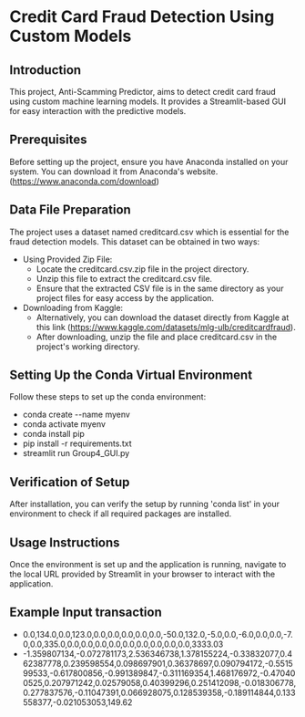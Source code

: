 # Credit Card Fraud Detection Using Custom Models

## Introduction

This project, Anti-Scamming Predictor, aims to detect credit card fraud using custom machine learning models. It provides a Streamlit-based GUI for easy interaction with the predictive models.

## Prerequisites

Before setting up the project, ensure you have Anaconda installed on your system. You can download it from Anaconda's website. (https://www.anaconda.com/download)

## Data File Preparation

The project uses a dataset named creditcard.csv which is essential for the fraud detection models. This dataset can be obtained in two ways:

- Using Provided Zip File:
    - Locate the creditcard.csv.zip file in the project directory.
    - Unzip this file to extract the creditcard.csv file.
    - Ensure that the extracted CSV file is in the same directory as your project files for easy access by the application.
- Downloading from Kaggle:
    - Alternatively, you can download the dataset directly from Kaggle at this link (https://www.kaggle.com/datasets/mlg-ulb/creditcardfraud).
    - After downloading, unzip the file and place creditcard.csv in the project's working directory.

## Setting Up the Conda Virtual Environment

Follow these steps to set up the conda environment:

- conda create --name myenv
- conda activate myenv
- conda install pip
- pip install -r requirements.txt
- streamlit run Group4_GUI.py

## Verification of Setup

After installation, you can verify the setup by running 'conda list' in your environment to check if all required packages are installed.

## Usage Instructions

Once the environment is set up and the application is running, navigate to the local URL provided by Streamlit in your browser to interact with the application.

## Example Input transaction 
- 0.0,134.0,0.0,123.0,0.0,0.0,0.0,0.0,0.0,-50.0,132.0,-5.0,0.0,-6.0,0.0,0.0,-7.0,0.0,335.0,0.0,0.0,0.0,0.0,0.0,0.0,0.0,0.0,0.0,3333.03
- -1.359807134,-0.072781173,2.536346738,1.378155224,-0.33832077,0.462387778,0.239598554,0.098697901,0.36378697,0.090794172,-0.551599533,-0.617800856,-0.991389847,-0.311169354,1.468176972,-0.470400525,0.207971242,0.02579058,0.40399296,0.251412098,-0.018306778,0.277837576,-0.11047391,0.066928075,0.128539358,-0.189114844,0.133558377,-0.021053053,149.62
